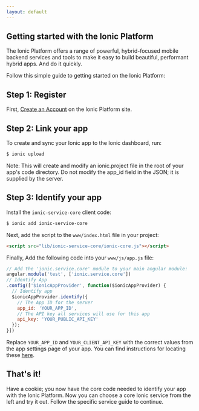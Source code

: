 ```yaml
---
layout: default
---
```


Getting started with the Ionic Platform
-----

The Ionic Platform offers a range of powerful, hybrid-focused mobile backend services and tools to make it easy to build
beautiful, performant hybrid apps. And do it quickly.

Follow this simple guide to getting started on the Ionic Platform:

## Step 1: Register

First, [Create an Account](https://apps.ionic.io/signup) on the Ionic Platform site.

## Step 2: Link your app

To create and sync your Ionic app to the Ionic dashboard, run:

```bash
$ ionic upload
```

Note: This will create and modify an ionic.project file in the root of your app's code directory. Do not modify the app_id field in the JSON; it is supplied by the server.

## Step 3: Identify your app

Install the `ionic-service-core` client code:

```bash
$ ionic add ionic-service-core
```

Next, add the script to the `www/index.html` file in your project:

```html
<script src="lib/ionic-service-core/ionic-core.js"></script>
```

Finally, Add the following code into your `www/js/app.js` file:

```javascript
// Add the 'ionic.service.core' module to your main angular module:
angular.module('test', ['ionic.service.core'])
// Identify App
.config(['$ionicAppProvider', function($ionicAppProvider) {
  // Identify app
  $ionicAppProvider.identify({
    // The App ID for the server
    app_id: 'YOUR_APP_ID',
    // The API key all services will use for this app
    api_key: 'YOUR_PUBLIC_API_KEY'
  });
}])
```

Replace `YOUR_APP_ID` and `YOUR_CLIENT_API_KEY` with the correct values from the app settings page of your app.  You can 
find instructions for locating these <a href="/find-your-keys">here</a>.

## That's it!

Have a cookie; you now have the core code needed to identify your app with the Ionic Platform. Now you can choose a core
Ionic service from the left and try it out. Follow the specific service guide to continue.
